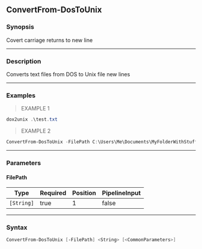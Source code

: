 ConvertFrom-DosToUnix
---------------------

### Synopsis
Covert carriage returns to new line

---

### Description

Converts text files from DOS to Unix file new lines

---

### Examples
> EXAMPLE 1

```PowerShell
dox2unix .\test.txt
```
> EXAMPLE 2

```PowerShell
ConvertFrom-DosToUnix -FilePath C:\Users\Me\Documents\MyFolderWithStuff\myDosFileWithText.txt
```

---

### Parameters
#### **FilePath**

|Type      |Required|Position|PipelineInput|
|----------|--------|--------|-------------|
|`[String]`|true    |1       |false        |

---

### Syntax
```PowerShell
ConvertFrom-DosToUnix [-FilePath] <String> [<CommonParameters>]
```
